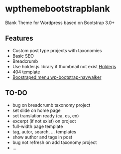 # wpthemebootstrapblank
Blank Theme for Wordpress based on Bootstrap 3.0+

## Features
- Custom post type projects with taxonomies
- Basic SEO
- Breadcrumb
- Use holder.js library if thumbnail not exist [Holderjs](https://github.com/imsky/holder)
- 404 template
- [Boostraped menu wp-bootstrap-navwalker](https://github.com/twittem/wp-bootstrap-navwalker)

## TO-DO
- bug on breadcrumb taxonomy project
- set slide on home page
- set translation ready (ca, es, en)
- excerpt (if not exist) on project
- full-width page template
- tag, autor, search, ... templates
- show author and tags in post
- bug not refresh on add taxonomy project
- ...
